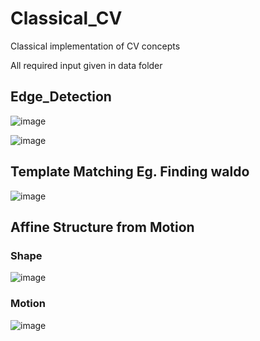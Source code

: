 # Classical_CV
Classical implementation of CV concepts

All required input given in data folder

## Edge_Detection

![image](https://user-images.githubusercontent.com/90351952/192702173-269557ce-a6a9-4274-8364-4ae5ce1b9d53.png)

![image](https://user-images.githubusercontent.com/90351952/192702057-c2185333-49a0-4797-aab3-13d24b674ed4.png)

## Template Matching Eg. Finding waldo

![image](https://user-images.githubusercontent.com/90351952/192701678-bf38d083-5387-402c-8940-395411af8a6a.png)

## Affine Structure from Motion

### Shape
![image](https://user-images.githubusercontent.com/90351952/200472263-c972cf60-f8d7-4f94-8489-8eb85d9316b6.png)

### Motion
![image](https://user-images.githubusercontent.com/90351952/200472290-211d8eb6-304a-477b-93f2-b22c410c1cd0.png)
